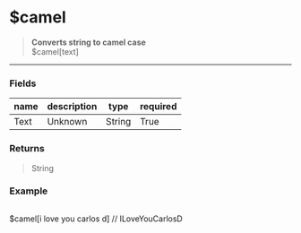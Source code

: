 # **$camel**
> **Converts string to camel case** <br/>
> $camel[text]
- - -

### Fields
| name | description | type | required |
|------|-------------|------|----------|
| Text | Unknown | String | True |

### Returns
> String

### Example
> ```php
$camel[i love you carlos d] // ILoveYouCarlosD
```